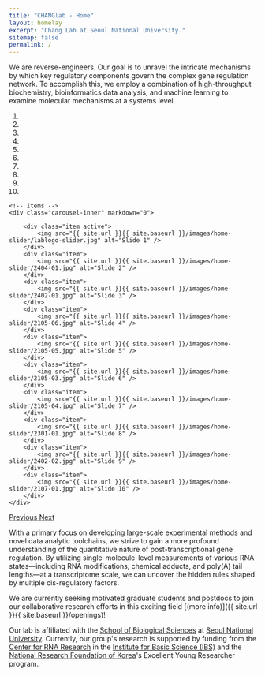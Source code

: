 ```yaml
---
title: "CHANGlab - Home"
layout: homelay
excerpt: "Chang Lab at Seoul National University."
sitemap: false
permalink: /
---
```


We are reverse-engineers. Our goal is to unravel the intricate mechanisms
by which key regulatory components govern the complex gene regulation
network. To accomplish this, we employ a combination of high-throughput
biochemistry, bioinformatics data analysis, and machine learning to
examine molecular mechanisms at a systems level.

<div markdown="0" id="carousel" class="carousel slide" data-ride="carousel" data-interval="3000" data-pause="hover" >
    <!-- Menu -->
    <ol class="carousel-indicators">
        <li data-target="#carousel" data-slide-to="0" class="active"></li>
        <li data-target="#carousel" data-slide-to="1"></li>
        <li data-target="#carousel" data-slide-to="2"></li>
        <li data-target="#carousel" data-slide-to="3"></li>
        <li data-target="#carousel" data-slide-to="4"></li>
        <li data-target="#carousel" data-slide-to="5"></li>
        <li data-target="#carousel" data-slide-to="6"></li>
        <li data-target="#carousel" data-slide-to="7"></li>
        <li data-target="#carousel" data-slide-to="8"></li>
        <li data-target="#carousel" data-slide-to="9"></li>
    </ol>

    <!-- Items -->
    <div class="carousel-inner" markdown="0">

        <div class="item active">
            <img src="{{ site.url }}{{ site.baseurl }}/images/home-slider/lablogo-slider.jpg" alt="Slide 1" />
        </div>
        <div class="item">
            <img src="{{ site.url }}{{ site.baseurl }}/images/home-slider/2404-01.jpg" alt="Slide 2" />
        </div>
        <div class="item">
            <img src="{{ site.url }}{{ site.baseurl }}/images/home-slider/2402-01.jpg" alt="Slide 3" />
        </div>
        <div class="item">
            <img src="{{ site.url }}{{ site.baseurl }}/images/home-slider/2105-06.jpg" alt="Slide 4" />
        </div>
        <div class="item">
            <img src="{{ site.url }}{{ site.baseurl }}/images/home-slider/2105-05.jpg" alt="Slide 5" />
        </div>
        <div class="item">
            <img src="{{ site.url }}{{ site.baseurl }}/images/home-slider/2105-03.jpg" alt="Slide 6" />
        </div>
        <div class="item">
            <img src="{{ site.url }}{{ site.baseurl }}/images/home-slider/2105-04.jpg" alt="Slide 7" />
        </div>
        <div class="item">
            <img src="{{ site.url }}{{ site.baseurl }}/images/home-slider/2301-01.jpg" alt="Slide 8" />
        </div>
        <div class="item">
            <img src="{{ site.url }}{{ site.baseurl }}/images/home-slider/2402-02.jpg" alt="Slide 9" />
        </div>
        <div class="item">
            <img src="{{ site.url }}{{ site.baseurl }}/images/home-slider/2107-01.jpg" alt="Slide 10" />
        </div>
    </div>
  <a class="left carousel-control" href="#carousel" role="button" data-slide="prev">
    <span class="glyphicon glyphicon-chevron-left" aria-hidden="true"></span>
    <span class="sr-only">Previous</span>
  </a>
  <a class="right carousel-control" href="#carousel" role="button" data-slide="next">
    <span class="glyphicon glyphicon-chevron-right" aria-hidden="true"></span>
    <span class="sr-only">Next</span>
  </a>
</div>

With a primary focus on developing large-scale experimental methods
and novel data analytic toolchains, we strive to gain a more profound
understanding of the quantitative nature of post-transcriptional gene
regulation. By utilizing single-molecule-level measurements of various
RNA states—including RNA modifications, chemical adducts, and poly(A)
tail lengths—at a transcriptome scale, we can uncover the hidden rules
shaped by multiple cis-regulatory factors.

We are currently seeking motivated graduate students and postdocs to
join our collaborative research efforts in this exciting field
[(more info)]({{ site.url }}{{ site.baseurl }}/openings)!

Our lab is affiliated with the [School of Biological Sciences](https://biosci.snu.ac.kr)
at [Seoul National University](https://www.snu.ac.kr).
Currently, our group's research is supported by funding
from the [Center for RNA Research](https://rna.ibs.re.kr) in the
[Institute for Basic Science (IBS)](https://www.ibs.re.kr) and the
[National Research Foundation of Korea](https://www.nrf.re.kr)'s
Excellent Young Researcher program.
